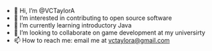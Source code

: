 - 👋 Hi, I’m @VCTaylorA
- 👀 I’m interested in contributing to open source software 
- 🌱 I’m currently learning introductory Java
- 💞️ I’m looking to collaborate on game development at my universirty
- 📫 How to reach me: email me at vctaylora@gmail.com

<!---
VCTaylorA/VCTaylorA is a ✨ special ✨ repository because its `README.md` (this file) appears on your GitHub profile.
You can click the Preview link to take a look at your changes.
--->
